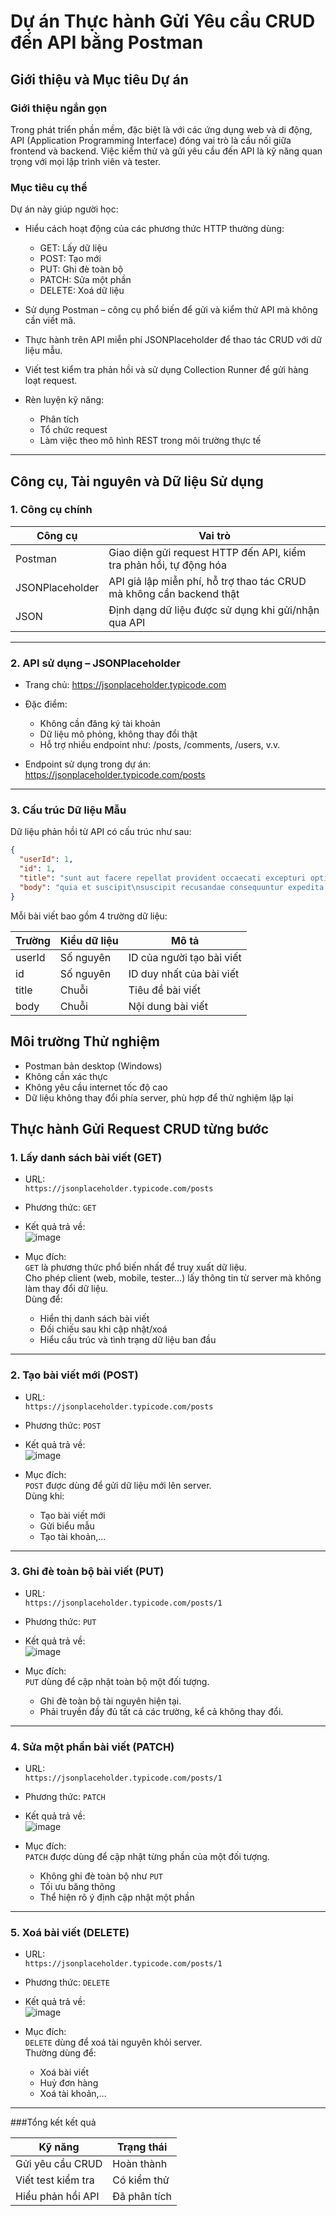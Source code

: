 # Dự án Thực hành Gửi Yêu cầu CRUD đến API bằng Postman

## Giới thiệu và Mục tiêu Dự án

### Giới thiệu ngắn gọn
Trong phát triển phần mềm, đặc biệt là với các ứng dụng web và di động, API (Application Programming Interface) đóng vai trò là cầu nối giữa frontend và backend. Việc kiểm thử và gửi yêu cầu đến API là kỹ năng quan trọng với mọi lập trình viên và tester.

### Mục tiêu cụ thể
Dự án này giúp người học:

- Hiểu cách hoạt động của các phương thức HTTP thường dùng:
  - GET: Lấy dữ liệu
  - POST: Tạo mới
  - PUT: Ghi đè toàn bộ
  - PATCH: Sửa một phần
  - DELETE: Xoá dữ liệu

- Sử dụng Postman – công cụ phổ biến để gửi và kiểm thử API mà không cần viết mã.

- Thực hành trên API miễn phí JSONPlaceholder để thao tác CRUD với dữ liệu mẫu.

- Viết test kiểm tra phản hồi và sử dụng Collection Runner để gửi hàng loạt request.

- Rèn luyện kỹ năng:
  - Phân tích
  - Tổ chức request
  - Làm việc theo mô hình REST trong môi trường thực tế

---

## Công cụ, Tài nguyên và Dữ liệu Sử dụng

### 1. Công cụ chính

| Công cụ         | Vai trò                                                                 |
|----------------|-------------------------------------------------------------------------|
| Postman        | Giao diện gửi request HTTP đến API, kiểm tra phản hồi, tự động hóa      |
| JSONPlaceholder| API giả lập miễn phí, hỗ trợ thao tác CRUD mà không cần backend thật     |
| JSON           | Định dạng dữ liệu được sử dụng khi gửi/nhận qua API                     |

---

### 2. API sử dụng – JSONPlaceholder

- Trang chủ: https://jsonplaceholder.typicode.com

- Đặc điểm:
  - Không cần đăng ký tài khoản
  - Dữ liệu mô phỏng, không thay đổi thật
  - Hỗ trợ nhiều endpoint như: /posts, /comments, /users, v.v.

- Endpoint sử dụng trong dự án:
  https://jsonplaceholder.typicode.com/posts

---

### 3. Cấu trúc Dữ liệu Mẫu

Dữ liệu phản hồi từ API có cấu trúc như sau:

```json
{
  "userId": 1,
  "id": 1,
  "title": "sunt aut facere repellat provident occaecati excepturi optio reprehenderit",
  "body": "quia et suscipit\nsuscipit recusandae consequuntur expedita et cum..."
}
```
Mỗi bài viết bao gồm 4 trường dữ liệu:

| Trường   | Kiểu dữ liệu | Mô tả                          |
|----------|--------------|-------------------------------|
| userId   | Số nguyên     | ID của người tạo bài viết     |
| id       | Số nguyên     | ID duy nhất của bài viết      |
| title    | Chuỗi         | Tiêu đề bài viết              |
| body     | Chuỗi         | Nội dung bài viết             |

## Môi trường Thử nghiệm

- Postman bản desktop (Windows)
- Không cần xác thực
- Không yêu cầu internet tốc độ cao
- Dữ liệu không thay đổi phía server, phù hợp để thử nghiệm lặp lại

## Thực hành Gửi Request CRUD từng bước

### 1. Lấy danh sách bài viết (GET)

- URL:  
  `https://jsonplaceholder.typicode.com/posts`

- Phương thức: `GET`

- Kết quả trả về:  
  ![image](https://github.com/user-attachments/assets/ac954892-ef61-4527-aede-ff192d0c4e9f)


- Mục đích:  
  `GET` là phương thức phổ biến nhất để truy xuất dữ liệu.  
  Cho phép client (web, mobile, tester...) lấy thông tin từ server mà không làm thay đổi dữ liệu.  
  Dùng để:
  - Hiển thị danh sách bài viết
  - Đối chiếu sau khi cập nhật/xoá
  - Hiểu cấu trúc và tình trạng dữ liệu ban đầu

---

### 2. Tạo bài viết mới (POST)

- URL:  
  `https://jsonplaceholder.typicode.com/posts`

- Phương thức: `POST`

- Kết quả trả về:  
 ![image](https://github.com/user-attachments/assets/712ccd29-96c1-4b25-a791-8378d20b0da4)


- Mục đích:  
  `POST` được dùng để gửi dữ liệu mới lên server.  
  Dùng khi:
  - Tạo bài viết mới
  - Gửi biểu mẫu
  - Tạo tài khoản,...

---

### 3. Ghi đè toàn bộ bài viết (PUT)

- URL:  
  `https://jsonplaceholder.typicode.com/posts/1`

- Phương thức: `PUT`

- Kết quả trả về:  
  ![image](https://github.com/user-attachments/assets/25db7645-4985-47ee-8a96-581e7f9c198b)


- Mục đích:  
  `PUT` dùng để cập nhật toàn bộ một đối tượng.  
  - Ghi đè toàn bộ tài nguyên hiện tại.
  - Phải truyền đầy đủ tất cả các trường, kể cả không thay đổi.

---

### 4. Sửa một phần bài viết (PATCH)

- URL:  
  `https://jsonplaceholder.typicode.com/posts/1`

- Phương thức: `PATCH`

- Kết quả trả về:  
  ![image](https://github.com/user-attachments/assets/51419383-68b3-4a38-b243-c1e3964681be)


- Mục đích:  
  `PATCH` được dùng để cập nhật từng phần của một đối tượng.  
  - Không ghi đè toàn bộ như `PUT`
  - Tối ưu băng thông
  - Thể hiện rõ ý định cập nhật một phần

---

### 5. Xoá bài viết (DELETE)

- URL:  
  `https://jsonplaceholder.typicode.com/posts/1`

- Phương thức: `DELETE`

- Kết quả trả về:  
 ![image](https://github.com/user-attachments/assets/8057cf34-62cf-4fd8-9be5-7ee682577207)


- Mục đích:  
  `DELETE` dùng để xoá tài nguyên khỏi server.  
  Thường dùng để:
  - Xoá bài viết
  - Huỷ đơn hàng
  - Xoá tài khoản,...
---
###Tổng kết kết quả

| Kỹ năng                 | Trạng thái           |
|------------------------|----------------------|
| Gửi yêu cầu CRUD       | Hoàn thành           |
| Viết test kiểm tra     | Có kiểm thử          |
| Hiểu phản hồi API      | Đã phân tích         |

